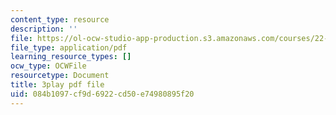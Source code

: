 ```yaml
---
content_type: resource
description: ''
file: https://ol-ocw-studio-app-production.s3.amazonaws.com/courses/22-01-introduction-to-nuclear-engineering-and-ionizing-radiation-fall-2016/084b1097cf9d6922cd50e74980895f20_b2VMwG1MTHg.pdf
file_type: application/pdf
learning_resource_types: []
ocw_type: OCWFile
resourcetype: Document
title: 3play pdf file
uid: 084b1097-cf9d-6922-cd50-e74980895f20
---
```

